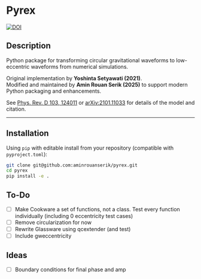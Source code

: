 # Pyrex

[![DOI](https://zenodo.org/badge/246883158.svg)](https://zenodo.org/badge/latestdoi/246883158)

## Description
Python package for transforming circular gravitational waveforms to low-eccentric waveforms from numerical simulations.

Original implementation by **Yoshinta Setyawati (2021)**.  
Modified and maintained by **Amin Rouan Serik (2025)** to support modern Python packaging and enhancements.

See [Phys. Rev. D 103, 124011](https://doi.org/10.1103/PhysRevD.103.124011) or [arXiv:2101.11033](https://arxiv.org/abs/2101.11033) for details of the model and citation.

---

## Installation

Using `pip` with editable install from your repository (compatible with `pyproject.toml`):

```bash
git clone git@github.com:aminrouanserik/pyrex.git
cd pyrex
pip install -e .
```

## To-Do
- [ ] Make Cookware a set of functions, not a class. Test every function individually (including 0 eccentricity test cases)
- [ ] Remove circularization for now
- [ ] Rewrite Glassware using qcextender (and test)
- [ ] Include gweccentricity

## Ideas
- [ ] Boundary conditions for final phase and amp